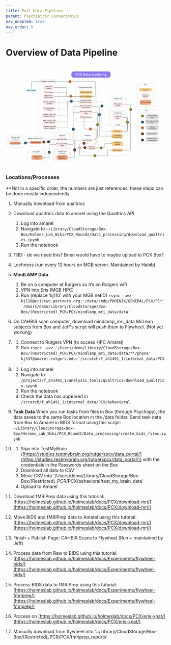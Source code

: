 ```yaml
---
title: Full Data Pipeline
parent: Psychiatric Connectomics
nav_enabled: true
nav_order: 5
---
```


# Overview of Data Pipeline

![data-pipeline.png](data/data-pipeline.png)

### Locations/Processes
**Not in a specific order, the numbers are just references, these steps can be done mostly independently

1. Manually download from qualtrics
2. Download qualtrics data to amarel using the Qualtrics API
    1. Log into amarel
    2. Navigate to `~/Library/CloudStorage/Box-Box/Holmes_Lab_Wiki/PCX_Round2/Data_processing/download_qualtrics.ipynb`
    3. Run the notebook
3. TBD - do we need this? Brien would have to maybe upload to PCX Box?
4. Lochness (run every 12 hours on MGB server. Maintained by Habib)
5. **MindLAMP Data**
    
    1. Be on a computer at Rutgers so it’s on Rutgers wifi
    2. VPN into Eris (MGB HPC)
    3. Run (replace ‘kj110’ with your MGB netID)
    `rsync -avz kj110@eristwo.partners.org:'/data/sbdp/PHOENIX/GENERAL/PCX/PC*' '/Users/demo/Library/CloudStorage/Box-Box/(Restricted)_PCR/PCX/mindlamp_mri_data/data'`
    
6. On CAHBIR scan computer, download mindlamp_mri_data McLean subjects from Box and Jeff's script will push them to Flywheel. (Not yet working) 
7. 
    1. Connect to Rutgers VPN (to access HPC Amarel)
    2.  Run `rsync -avz '/Users/demo/Library/CloudStorage/Box-Box/(Restricted)_PCR/PCX/mindlamp_mri_data/data/**/phone' kj537@amarel.rutgers.edu:'/scratch/f_ah1491_1/internal_data/PCX'`
8. 
    1. Log into amarel
    2. Navigate to `/projects/f_ah1491_1/analysis_tools/qualtrics/download_qualtrics.ipynb`
    3. Run the notebook
    4. Check the data has appeared in `/scratch/f_ah1491_1/internal_data/PCX/behavioral`
9. **Task Data**
When you run tasks from files in Box (through Psychopy), the data saves to the same Box location in the /data folder. 
Send task data from Box to Amarel in BIDS format using this script: `~/Library/CloudStorage/Box-Box/Holmes_Lab_Wiki/PCX_Round2/Data_processing/create_bids_files.ipynb`
10. 
    1. Sign into TestMyBrain ([https://studies.testmybrain.org/rutgerspcx/data_portal/](https://studies.testmybrain.org/rutgerspcx/data_portal/)) with the credentials in the Passwords sheet on the Box
    2. Download all data to CSV
    3. Move CSV into '/Users/demo/Library/CloudStorage/Box-Box/(Restricted)_PCR/PCX/behavioral/test_my_brain_data'
    4. Upload to Amarel
11. Download fMRIPrep data using this tutorial:
[https://holmeslab.github.io/holmeslab/docs/PCX/download-mri/](https://holmeslab.github.io/holmeslab/docs/PCX/download-mri/)
12. Move BIDS and fMRIPrep data to Amarel using this tutorial:
[https://holmeslab.github.io/holmeslab/docs/PCX/download-mri/](https://holmeslab.github.io/holmeslab/docs/PCX/download-mri/)
13. Finish + Publish Page: CAHBIR Scans to Flywheel (Run + maintained by Jeff)
14. Process data from Raw to BIDS using this tutorial:
[https://holmeslab.github.io/holmeslab/docs/Experiments/flywheel-bids/](https://holmeslab.github.io/holmeslab/docs/Experiments/flywheel-bids/)
15. Process BIDS data to fMRIPrep using this tutorial: [https://holmeslab.github.io/holmeslab/docs/Experiments/flywheel-fmriprep/](https://holmeslab.github.io/holmeslab/docs/Experiments/flywheel-fmriprep/)
16. Process on [https://holmeslab.github.io/holmeslab/docs/PCX/eris-xnat/](https://holmeslab.github.io/holmeslab/docs/PCX/eris-xnat/) 
17. Manually download from flywheel into '~/Library/CloudStorage/Box-Box/(Restricted)_PCR/PCX/fmriprep_reports’